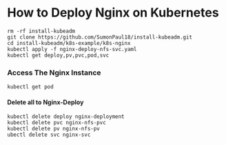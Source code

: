 # How to Deploy Nginx on Kubernetes

~~~
rm -rf install-kubeadm
git clone https://github.com/SumonPaul18/install-kubeadm.git
cd install-kubeadm/k8s-example/k8s-nginx
kubectl apply -f nginx-deploy-nfs-svc.yaml
kubectl get deploy,pv,pvc,pod,svc
~~~

### Access The Nginx Instance
~~~
kubectl get pod
~~~
#### Delete all to Nginx-Deploy
~~~
kubectl delete deploy nginx-deployment 
kubectl delete pvc nginx-nfs-pvc
kubectl delete pv nginx-nfs-pv
ubectl delete svc nginx-svc
~~~
#